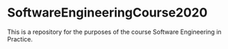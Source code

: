 # SoftwareEngineeringCourse2020
This is a repository for the purposes of the course Software Engineering in Practice.
